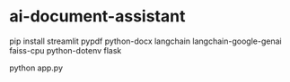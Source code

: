 # ai-document-assistant

pip install streamlit pypdf python-docx langchain langchain-google-genai faiss-cpu python-dotenv flask

python app.py